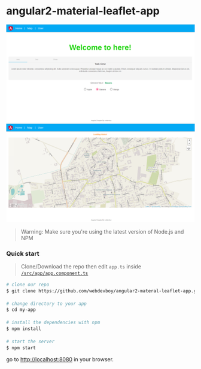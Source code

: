 # angular2-material-leaflet-app

<img width="900" src="src/public/img/s1.png" border="0" />

<img width="900" src="src/public/img/s2.png" border="0" />

>Warning: Make sure you're using the latest version of Node.js and NPM

### Quick start

> Clone/Download the repo then edit `app.ts` inside [`/src/app/app.component.ts`](/src/app/app.component.ts)

```bash
# clone our repo
$ git clone https://github.com/webdevboy/angular2-materal-leaflet-app.git my-app

# change directory to your app
$ cd my-app

# install the dependencies with npm
$ npm install

# start the server
$ npm start
```
go to [http://localhost:8080](http://localhost:8080) in your browser.